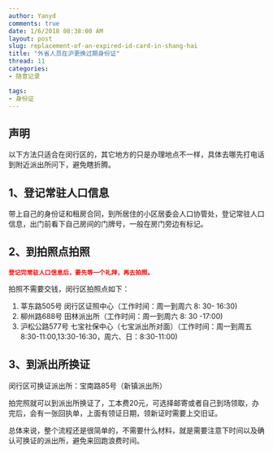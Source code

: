 ```yaml
---
author: Yanyd
comments: true
date: 1/6/2018 08:38:00 AM 
layout: post
slug: replacement-of-an-expired-id-card-in-shang-hai
title: "外省人员在沪更换过期身份证"
thread: 11
categories: 
- 随意记录

tags:
- 身份证
---
```



## 声明


以下方法只适合在闵行区的，其它地方的只是办理地点不一样，具体去哪先打电话到附近派出所问下，避免瞎折腾。


## 1、登记常驻人口信息


带上自己的身份证和租房合同，到所居住的小区居委会人口协管处，登记常驻人口信息，出门前看下自己房间的门牌号，一般在房门旁边有标记。


## 2、到拍照点拍照


<font color="red">**` 登记完常驻人口信息后，要先等一个礼拜，再去拍照。 `**</font> 

拍照不需要交钱，闵行区拍照点如下：

1. 莘东路505号 闵行区证照中心（工作时间：周一到周六 8: 30- 16:30)
2. 柳州路688号 田林派出所（工作时间：周一到周六 8: 30 -17:00)
3. 沪松公路577号 七宝社保中心（七宝派出所对面）（工作时间：周一到周五 8:30-11:00,13:30-16:30，周六、日：8:30-11:00)


## 3、到派出所换证


闵行区可换证派出所：宝南路85号（新镇派出所）

拍完照就可以到派出所换证了，工本费20元，可选择邮寄或者自己到场领取，办完后，会有一张回执单，上面有领证日期，领新证时需要上交旧证。



总体来说，整个流程还是很简单的，不需要什么材料，就是需要注意下时间以及确认可换证的派出所，避免来回跑浪费时间。